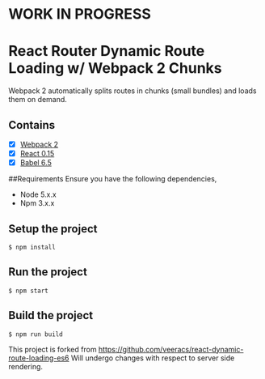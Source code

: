 # WORK IN PROGRESS

# React Router Dynamic Route Loading w/ Webpack 2 Chunks

Webpack 2 automatically splits routes in chunks (small bundles) and loads them on demand.

## Contains

- [x] [Webpack 2](https://webpack.github.io)
- [x] [React 0.15](https://facebook.github.io/react/)
- [x] [Babel 6.5](https://babeljs.io/)

##Requirements
Ensure you have the following dependencies,

- Node 5.x.x
- Npm 3.x.x

## Setup the project

```
$ npm install
```

## Run the project

```
$ npm start
```

## Build the project

```
$ npm run build
```

This project is forked from
https://github.com/veeracs/react-dynamic-route-loading-es6
Will undergo changes with respect to server side rendering.
